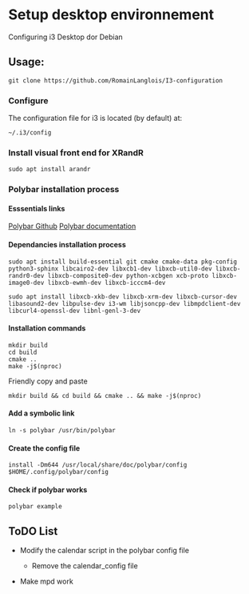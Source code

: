 # Setup desktop environnement

Configuring i3 Desktop dor Debian

## Usage:

```
git clone https://github.com/RomainLanglois/I3-configuration
```

### Configure

The configuration file for i3 is located (by default) at:
```
~/.i3/config
```

### Install visual front end for XRandR 
```
sudo apt install arandr
```

### Polybar installation process
#### Esssentials links
[Polybar Github](https://github.com/polybar/polybar)
[Polybar documentation](https://github.com/polybar/polybar/wiki)

#### Dependancies installation process
```
sudo apt install build-essential git cmake cmake-data pkg-config python3-sphinx libcairo2-dev libxcb1-dev libxcb-util0-dev libxcb-randr0-dev libxcb-composite0-dev python-xcbgen xcb-proto libxcb-image0-dev libxcb-ewmh-dev libxcb-icccm4-dev
```
```
sudo apt install libxcb-xkb-dev libxcb-xrm-dev libxcb-cursor-dev libasound2-dev libpulse-dev i3-wm libjsoncpp-dev libmpdclient-dev libcurl4-openssl-dev libnl-genl-3-dev
```

#### Installation commands
```
mkdir build
cd build
cmake ..
make -j$(nproc)
```
Friendly copy and paste
```
mkdir build && cd build && cmake .. && make -j$(nproc)
```

#### Add a symbolic link
```
ln -s polybar /usr/bin/polybar 
```

#### Create the config file
```
install -Dm644 /usr/local/share/doc/polybar/config $HOME/.config/polybar/config
```

#### Check if polybar works
```
polybar example
```


## ToDO List
- Modify the calendar script in the polybar config file
    - Remove the calendar_config file

- Make mpd work